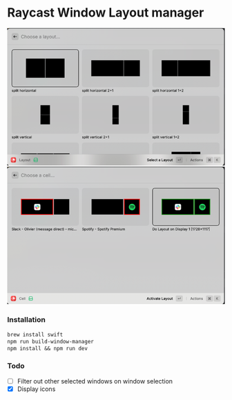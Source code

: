 # Raycast Window Layout manager

![img_0.png](doc/img_0.png)
![img_1.png](doc/img_1.png)

### Installation
```
brew install swift
npm run build-window-manager
npm install && npm run dev
```

### Todo
- [ ] Filter out other selected windows on window selection
- [x] Display icons

